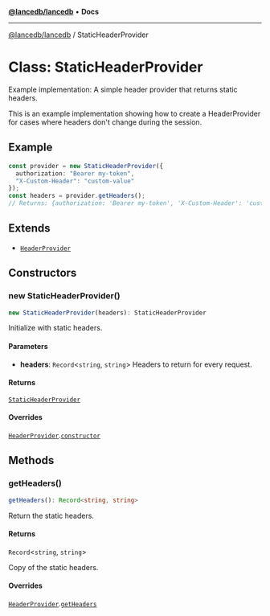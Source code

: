 [**@lancedb/lancedb**](../README.md) • **Docs**

***

[@lancedb/lancedb](../globals.md) / StaticHeaderProvider

# Class: StaticHeaderProvider

Example implementation: A simple header provider that returns static headers.

This is an example implementation showing how to create a HeaderProvider
for cases where headers don't change during the session.

## Example

```typescript
const provider = new StaticHeaderProvider({
  authorization: "Bearer my-token",
  "X-Custom-Header": "custom-value"
});
const headers = provider.getHeaders();
// Returns: {authorization: 'Bearer my-token', 'X-Custom-Header': 'custom-value'}
```

## Extends

- [`HeaderProvider`](HeaderProvider.md)

## Constructors

### new StaticHeaderProvider()

```ts
new StaticHeaderProvider(headers): StaticHeaderProvider
```

Initialize with static headers.

#### Parameters

* **headers**: `Record`&lt;`string`, `string`&gt;
    Headers to return for every request.

#### Returns

[`StaticHeaderProvider`](StaticHeaderProvider.md)

#### Overrides

[`HeaderProvider`](HeaderProvider.md).[`constructor`](HeaderProvider.md#constructors)

## Methods

### getHeaders()

```ts
getHeaders(): Record<string, string>
```

Return the static headers.

#### Returns

`Record`&lt;`string`, `string`&gt;

Copy of the static headers.

#### Overrides

[`HeaderProvider`](HeaderProvider.md).[`getHeaders`](HeaderProvider.md#getheaders)
